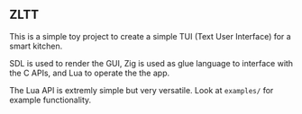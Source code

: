 ## ZLTT 

This is a simple toy project to create a simple TUI (Text User Interface) for a smart kitchen.

SDL is used to render the GUI, Zig is used as glue language to interface with the C APIs, and Lua to operate the the app.

The Lua API is extremly simple but very versatile. Look at `examples/` for example functionality.

